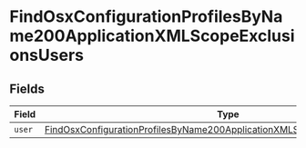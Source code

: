 # FindOsxConfigurationProfilesByName200ApplicationXMLScopeExclusionsUsers


## Fields

| Field                                                                                                                                                                                 | Type                                                                                                                                                                                  | Required                                                                                                                                                                              | Description                                                                                                                                                                           |
| ------------------------------------------------------------------------------------------------------------------------------------------------------------------------------------- | ------------------------------------------------------------------------------------------------------------------------------------------------------------------------------------- | ------------------------------------------------------------------------------------------------------------------------------------------------------------------------------------- | ------------------------------------------------------------------------------------------------------------------------------------------------------------------------------------- |
| `user`                                                                                                                                                                                | [FindOsxConfigurationProfilesByName200ApplicationXMLScopeExclusionsUsersUser](../../models/operations/findosxconfigurationprofilesbyname200applicationxmlscopeexclusionsusersuser.md) | :heavy_minus_sign:                                                                                                                                                                    | N/A                                                                                                                                                                                   |